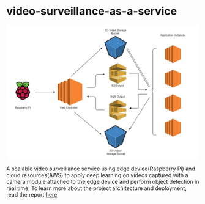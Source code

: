 # video-surveillance-as-a-service

![alt text](https://github.com/shantanu-sp/video-surveillance-as-a-service/blob/master/arch.jpg)

A scalable video surveillance service using edge device(Raspberry Pi) and cloud resources(AWS) to apply deep learning on videos captured with a camera module attached to the edge device and perform object detection in real time.
To learn more about the project architecture and deployment, read the report [here](https://github.com/shantanu-sp/video-surveillance-as-a-service/blob/master/Report.pdf)
